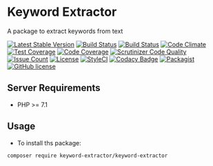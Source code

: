 # Keyword Extractor
A package to extract keywords from text

[![Latest Stable Version](https://poser.pugx.org/keyword-extractor/keyword-extractor/v/stable)](https://packagist.org/packages/keyword-extractor/keyword-extractor)
[![Build Status](https://travis-ci.org/iranianpep/keyword-extractor.svg?branch=master)](https://travis-ci.org/iranianpep/keyword-extractor)
[![Build Status](https://scrutinizer-ci.com/g/iranianpep/keyword-extractor/badges/build.png?b=master)](https://scrutinizer-ci.com/g/iranianpep/keyword-extractor/build-status/master)
[![Code Climate](https://codeclimate.com/github/iranianpep/keyword-extractor/badges/gpa.svg)](https://codeclimate.com/github/iranianpep/keyword-extractor)
[![Test Coverage](https://codeclimate.com/github/iranianpep/keyword-extractor/badges/coverage.svg)](https://codeclimate.com/github/iranianpep/keyword-extractor/coverage)
[![Code Coverage](https://scrutinizer-ci.com/g/iranianpep/keyword-extractor/badges/coverage.png?b=master)](https://scrutinizer-ci.com/g/iranianpep/keyword-extractor/?branch=master)
[![Scrutinizer Code Quality](https://scrutinizer-ci.com/g/iranianpep/keyword-extractor/badges/quality-score.png?b=master)](https://scrutinizer-ci.com/g/iranianpep/keyword-extractor/?branch=master)
[![Issue Count](https://codeclimate.com/github/iranianpep/keyword-extractor/badges/issue_count.svg)](https://codeclimate.com/github/iranianpep/keyword-extractor)
[![License](https://poser.pugx.org/keyword-extractor/keyword-extractor/license)](https://packagist.org/packages/keyword-extractor/keyword-extractor)
[![StyleCI](https://styleci.io/repos/88731011/shield?branch=master)](https://styleci.io/repos/88731011)
[![Codacy Badge](https://api.codacy.com/project/badge/Grade/f6798ce3c00e4de083d89f289b6c9285)](https://www.codacy.com/app/iranianpep/keyword-extractor?utm_source=github.com&amp;utm_medium=referral&amp;utm_content=iranianpep/keyword-extractor&amp;utm_campaign=Badge_Grade)
[![Packagist](https://img.shields.io/packagist/dt/keyword-extractor/keyword-extractor.svg)](https://packagist.org/packages/keyword-extractor/keyword-extractor)
[![GitHub license](https://img.shields.io/badge/license-MIT-blue.svg)](https://raw.githubusercontent.com/iranianpep/keyword-extractor/master/LICENSE)

## Server Requirements
- PHP >= 7.1

## Usage
-  To install ths package:
```
composer require keyword-extractor/keyword-extractor
```
